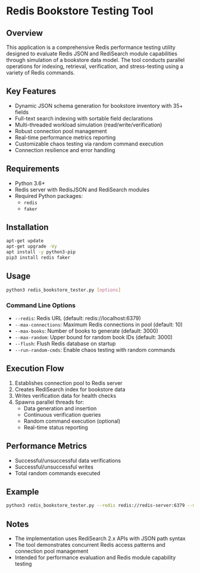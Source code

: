 # Redis Bookstore Testing Tool

## Overview
This application is a comprehensive Redis performance testing utility designed to evaluate Redis JSON and RediSearch module capabilities through simulation of a bookstore data model. The tool conducts parallel operations for indexing, retrieval, verification, and stress-testing using a variety of Redis commands.

## Key Features
- Dynamic JSON schema generation for bookstore inventory with 35+ fields
- Full-text search indexing with sortable field declarations
- Multi-threaded workload simulation (read/write/verification)
- Robust connection pool management
- Real-time performance metrics reporting
- Customizable chaos testing via random command execution
- Connection resilience and error handling

## Requirements
- Python 3.6+
- Redis server with RedisJSON and RediSearch modules
- Required Python packages:
  - `redis`
  - `faker`

## Installation
```bash
apt-get update
apt-get upgrade -Vy
apt install -y python3-pip
pip3 install redis faker
```

## Usage
```bash
python3 redis_bookstore_tester.py [options]
```

### Command Line Options
- `--redis`: Redis URL (default: redis://localhost:6379)
- `--max-connections`: Maximum Redis connections in pool (default: 10)
- `--max-books`: Number of books to generate (default: 3000)
- `--max-random`: Upper bound for random book IDs (default: 3000)
- `--flush`: Flush Redis database on startup
- `--run-random-cmds`: Enable chaos testing with random commands

## Execution Flow
1. Establishes connection pool to Redis server
2. Creates RediSearch index for bookstore data
3. Writes verification data for health checks
4. Spawns parallel threads for:
   - Data generation and insertion
   - Continuous verification queries
   - Random command execution (optional)
   - Real-time status reporting

## Performance Metrics
- Successful/unsuccessful data verifications
- Successful/unsuccessful writes
- Total random commands executed

## Example
```bash
python3 redis_bookstore_tester.py --redis redis://redis-server:6379 --max-connections 20 --max-books 5000 --run-random-cmds
```

## Notes
- The implementation uses RediSearch 2.x APIs with JSON path syntax
- The tool demonstrates concurrent Redis access patterns and connection pool management
- Intended for performance evaluation and Redis module capability testing
